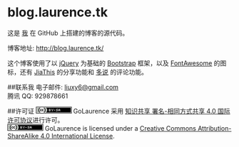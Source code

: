# blog.laurence.tk

这是 <a href="http://laurence6.github.io/aboutme.html">我</a> 在 GitHub 上搭建的博客的源代码。   

博客地址: <a href="http://blog.laurence.tk/">http://blog.laurence.tk/</a>   

这个博客使用了以 <a href="http://jquery.com/">jQuery</a> 为基础的 <a href="http://getbootstrap.com/">Bootstrap</a> 框架，以及 <a href="http://fortawesome.github.io/Font-Awesome/">FontAwesome</a> 的图标，还有 <a href="http://www.jiathis.com/">JiaThis</a> 的分享功能和 <a href="http://duoshuo.com/">多说</a> 的评论功能。   

##联系我
电子邮件: liuxy6@gmail.com   
腾讯 QQ: 929878661   

##许可证
<a rel="license" href="http://creativecommons.org/licenses/by-sa/4.0/" target="view_window"><img alt="知识共享许可协议" src="/images/ccbysa.png" /></a> <span xmlns:dct="http://purl.org/dc/terms/" href="http://purl.org/dc/dcmitype/Text" property="dct:title" rel="dct:type">GoLaurence</span> 采用 <a rel="license" href="http://creativecommons.org/licenses/by-sa/4.0/" target="view_window">知识共享 署名-相同方式共享 4.0 国际 许可协议</a>进行许可。   
<a rel="license" href="http://creativecommons.org/licenses/by-sa/4.0/" target="view_window"><img alt="Creative Commons License" src="/images/ccbysa.png" /></a> <span xmlns:dct="http://purl.org/dc/terms/" href="http://purl.org/dc/dcmitype/Text" property="dct:title" rel="dct:type">GoLaurence</span> is licensed under a <a rel="license" href="http://creativecommons.org/licenses/by-sa/4.0/" target="view_window">Creative Commons Attribution-ShareAlike 4.0 International License</a>.   
